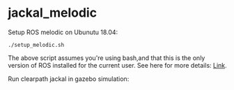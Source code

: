 # jackal_melodic
Setup ROS melodic on Ubunutu 18.04:

```./setup_melodic.sh```

The above script assumes you're using bash,and that this is the only version of ROS installed for the current user. See here for more details: [Link](http://wiki.ros.org/melodic/Installation/Ubuntu).

Run clearpath jackal in gazebo simulation:
